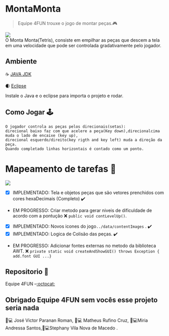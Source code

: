 # MontaMonta
> Equipe 4FUN trouxe o jogo de montar peças.:video_game:

![](https://media.giphy.com/media/RBtJFeC3WbXMSvXsdI/giphy.gif)<br>
     O Monta Monta(Tetris), consiste em empilhar as peças que descem a tela
 em uma velocidade que pode ser controlada gradativamente pelo jogador. 


## Ambiente

:coffee: [JAVA JDK](https://www.oracle.com/br/java/technologies/javase/javase-jdk8-downloads.html) 

:waxing_crescent_moon: [Eclipse](https://www.eclipse.org/downloads/)

Instale o Java e o eclipse para importa o projeto e rodar.

##  Como Jogar  :joystick:
    O jogador controla as peças pelos direcionais(setas): 
    direcional baixo faz com que acelere a peça(Key down),direcionalcima muda o lado de encaixe (key up), 
    direcional esquerdo/direito(key rigth and key left) muda a direção da peça.
    Quando completado linhas horizontais é contado como um ponto.
  



#  Mapeamento de tarefas :scroll:
   <img src="http://img.shields.io/static/v1?label=STATUS&message=EM%20DESENVOLVIMENTO&color=RED&style=for-the-badge"/>
</p>

   - [x] IMPLEMENTADO:  Tela e objetos peças que são vetores prenchidos com cores hexaDecimais (Completo) :heavy_check_mark:
  -  EM PROGRESSO: Criar metodo  para gerar niveis de dificuldade de acordo com a pontução                :x:
       `public void contLevelUp()`.
  - [x] IMPLEMENTADO: Novos icones do jogo`../data/contentImages` .                                      :heavy_check_mark:
  - [x] IMPLEMENTADO: Logica de Colisão das peças.                                                       :heavy_check_mark:
 -   EM PROGRESSO: Adicionar fontes externas no metodo da biblioteca AWT.                                :x:
  ` private static void createAndShowGUI() throws Exception { add.font GUI ...} `


## Repositorio :e-mail:

Equipe 4FUN –[:octocat:](https://github.com/matheusrcruz/MontaMonta/) 



## Obrigado Equipe 4FUN sem vocês esse projeto seria nada
:man:💻 José Victor Paranan Roman, :man:💻 Matheus Rufino Cruz, :woman:💻Miria Andressa Santos,:woman:💻Stephany Vila Nova de Macedo .

